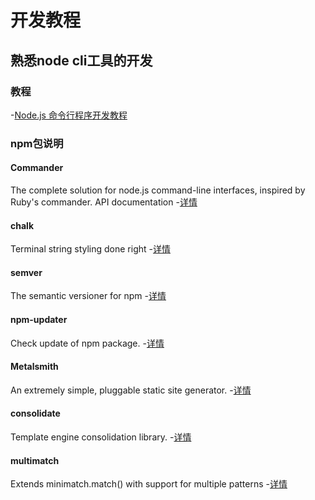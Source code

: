 # 开发教程

## 熟悉node cli工具的开发

### 教程
-[Node.js 命令行程序开发教程](http://www.ruanyifeng.com/blog/2015/05/command-line-with-node.html)

### npm包说明

#### Commander

The complete solution for node.js command-line interfaces, inspired by Ruby's commander.
API documentation
-[详情](https://www.npmjs.com/package/commander)

#### chalk

Terminal string styling done right
-[详情](https://www.npmjs.com/package/chalk)

#### semver

 The semantic versioner for npm
-[详情](https://www.npmjs.com/package/semver)

#### npm-updater

Check update of npm package.
-[详情](https://www.npmjs.com/package/npm-updater)

#### Metalsmith

An extremely simple, pluggable static site generator.
-[详情](https://www.npmjs.com/package/metalsmith)

#### consolidate

Template engine consolidation library.
-[详情](https://www.npmjs.com/package/consolidate)

#### multimatch
Extends minimatch.match() with support for multiple patterns
-[详情](https://www.npmjs.com/package/multimatch)
